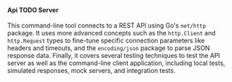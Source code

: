 #### Api TODO Server
This command-line tool connects to a REST API using Go's `net/http` package. It uses more advanced concepts such as the `http.Client` and `http.Request` types to fine-tune specific
connection parameters like headers and timeouts, and the `encoding/json` package to parse JSON response data. Finally, it covers several testing techniques to test the API server as well as the command-line client application, including local tests, simulated
responses, mock servers, and integration tests.
